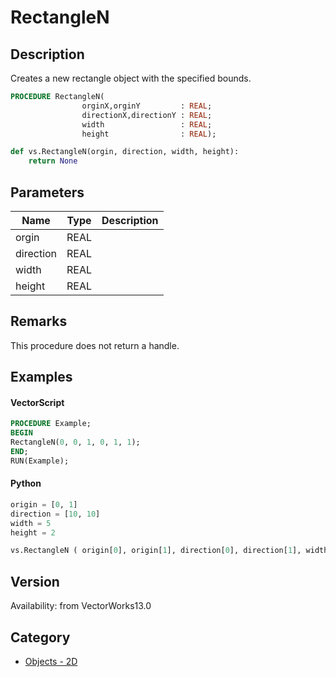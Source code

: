 # RectangleN

## Description
Creates a new rectangle object with the specified bounds.

```pascal
PROCEDURE RectangleN(
				orginX,orginY         : REAL;
				directionX,directionY : REAL;
				width                 : REAL;
				height                : REAL);
```

```python
def vs.RectangleN(orgin, direction, width, height):
    return None
```

## Parameters
|Name|Type|Description|
|---|---|---|
|orgin|REAL|   |
|direction|REAL|   |
|width|REAL|   |
|height|REAL|   |

## Remarks
This procedure does not return a handle.

## Examples
#### VectorScript ####
```pascal
PROCEDURE Example;
BEGIN
RectangleN(0, 0, 1, 0, 1, 1);
END;
RUN(Example);
```
#### Python ####
```python
origin = [0, 1]
direction = [10, 10]
width = 5
height = 2

vs.RectangleN ( origin[0], origin[1], direction[0], direction[1], width, height )
```

## Version
Availability: from VectorWorks13.0

## Category
* [Objects - 2D](../Categories/Objects%20-%202D.md)
